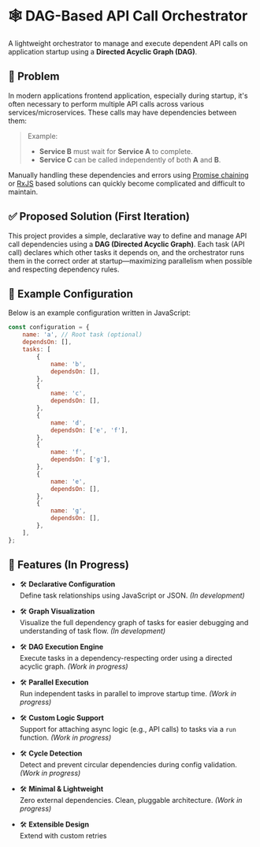 # 🕸️ DAG-Based API Call Orchestrator

A lightweight orchestrator to manage and execute dependent API calls on application startup using a **Directed Acyclic Graph (DAG)**.

## 📌 Problem

In modern applications frontend application, especially during startup, it's often necessary to perform multiple API calls across various services/microservices. These calls may have dependencies between them:

> Example:  
> - **Service B** must wait for **Service A** to complete.  
> - **Service C** can be called independently of both **A** and **B**.

Manually handling these dependencies and errors using [Promise chaining](https://developer.mozilla.org/en-US/docs/Web/JavaScript/Guide/Using_promises) or [RxJS](https://rxjs.dev/guide/operators) based solutions can quickly become complicated and difficult to maintain.

## ✅ Proposed Solution (First Iteration)

This project provides a simple, declarative way to define and manage API call dependencies using a **DAG (Directed Acyclic Graph)**. Each task (API call) declares which other tasks it depends on, and the orchestrator runs them in the correct order at startup—maximizing parallelism when possible and respecting dependency rules.

## 🧠 Example Configuration

Below is an example configuration written in JavaScript:

```js
const configuration = {
    name: 'a', // Root task (optional)
    dependsOn: [],
    tasks: [
        {
            name: 'b',
            dependsOn: [],
        },
        {
            name: 'c',
            dependsOn: [],
        },
        {
            name: 'd',
            dependsOn: ['e', 'f'],
        },
        {
            name: 'f',
            dependsOn: ['g'],
        },
        {
            name: 'e',
            dependsOn: [],
        },
        {
            name: 'g',
            dependsOn: [],
        },
    ],
};
```

## 🚀 Features (In Progress)

- 🛠️ **Declarative Configuration**  
  Define task relationships using JavaScript or JSON. *(In development)*

- 🛠️ **Graph Visualization**  
  Visualize the full dependency graph of tasks for easier debugging and understanding of task flow. *(In development)*

- 🛠️ **DAG Execution Engine**  
  Execute tasks in a dependency-respecting order using a directed acyclic graph. *(Work in progress)*

- 🛠️ **Parallel Execution**  
  Run independent tasks in parallel to improve startup time. *(Work in progress)*

- 🛠️ **Custom Logic Support**  
  Support for attaching async logic (e.g., API calls) to tasks via a `run` function. *(Work in progress)*

- 🛠️ **Cycle Detection**  
  Detect and prevent circular dependencies during config validation. *(Work in progress)*

- 🛠️ **Minimal & Lightweight**  
  Zero external dependencies. Clean, pluggable architecture. *(Work in progress)*

- 🛠️ **Extensible Design**  
  Extend with custom retries
